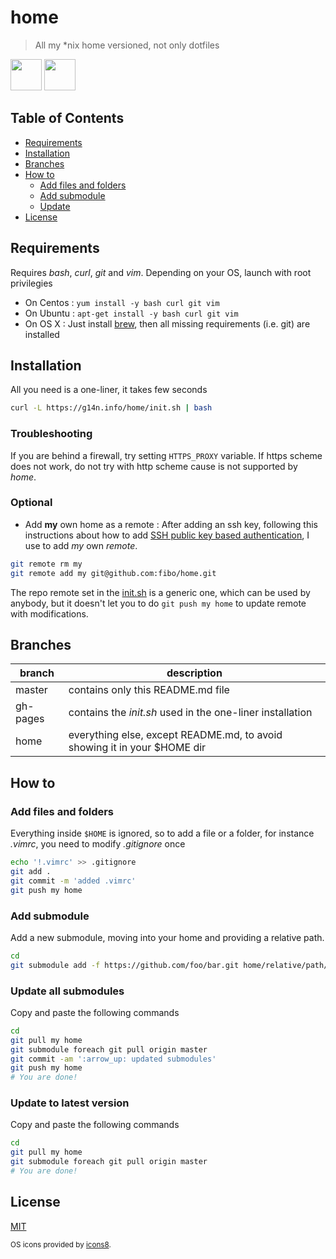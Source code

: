 # home

> All my *nix home versioned, not only dotfiles

<img src="https://rawgit.com/fibo/os-icons8/master/Apple-50.png" width="50" height="50" /> <img src="https://rawgit.com/fibo/os-icons8/master/Linux-50.png" width="50" height="50" />

## Table of Contents

  * [Requirements](#requirements)
  * [Installation](#installation)
  * [Branches](#branches)
  * [How to](#how-to)
    - [Add files and folders](#add-files-and-folders)
    - [Add submodule](#add-submodule)
    - [Update](#update)
  * [License](#license)

## Requirements

Requires *bash*, *curl*, *git* and *vim*. Depending on your OS, launch with root privilegies

* On Centos
: `yum install -y bash curl git vim`
* On Ubuntu
: `apt-get install -y bash curl git vim`
* On OS X
: Just install [brew](https://brew.sh/), then all missing requirements (i.e. git) are installed

## Installation

All you need is a one-liner, it takes few seconds

```bash
curl -L https://g14n.info/home/init.sh | bash
```

### Troubleshooting

If you are behind a firewall, try setting `HTTPS_PROXY` variable. If https scheme does not work, do not try with http scheme cause is not supported by *home*.

### Optional

* Add **my** own home as a remote
: After adding an ssh key, following this instructions about how to add [SSH public key based authentication](http://g14n.info/2013/04/getting-started-with-git-shell/#ssh-public-key-based-authentication), I use to add *my* own *remote*. 

```bash
git remote rm my
git remote add my git@github.com:fibo/home.git
```

The repo remote set in the [init.sh][init_script] is a generic one, which can be used by anybody, but it doesn't let you to do `git push my home` to update remote with modifications.

## Branches

|branch  |description                                                              |
|--------|-------------------------------------------------------------------------|
|master  | contains only this README.md file                                       |
|gh-pages| contains the *init.sh* used in the one-liner installation               |
|home    | everything else, except README.md, to avoid showing it in your $HOME dir|

## How to

### Add files and folders

Everything inside `$HOME` is ignored, so to add a file or a folder, for instance *.vimrc*, you need to modify *.gitignore* once

```bash
echo '!.vimrc' >> .gitignore
git add .
git commit -m 'added .vimrc'
git push my home
```

### Add submodule

Add a new submodule, moving into your home and providing a relative path.

```bash
cd
git submodule add -f https://github.com/foo/bar.git home/relative/path/to/foo/bar
```

### Update all submodules

Copy and paste the following commands

```bash
cd
git pull my home
git submodule foreach git pull origin master
git commit -am ':arrow_up: updated submodules'
git push my home
# You are done!
```

### Update to latest version

Copy and paste the following commands

```bash
cd
git pull my home
git submodule foreach git pull origin master
# You are done!
```

## License

[MIT](http://g14n.info/mit-license/)

<sub>OS icons provided by <a href="https://icons8.com/">icons8</a>.</sub>

[init_script]: https://github.com/fibo/home/blob/gh-pages/init.sh "init.sh"
